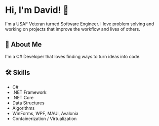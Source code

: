 
# Hi, I'm David! 👋

I'm a USAF Veteran turned Software Engineer. I love problem solving and working on projects that improve the workflow and lives of others.
## 🚀 About Me
I'm a C# Developer that loves finding ways to turn ideas into code.


## 🛠 Skills
- C#
- .NET Framework
- .NET Core
- Data Structures
- Algorithms
- WinForms, WPF, MAUI, Avalonia
- Containerization / Virtualization
